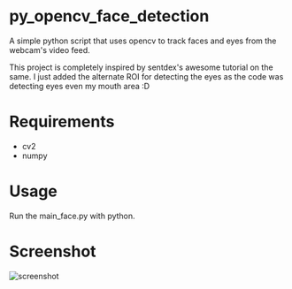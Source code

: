 # py_opencv_face_detection
A simple python script that uses opencv to track faces and eyes from the webcam's video feed.

This project is completely inspired by sentdex's awesome tutorial on the same. I just added the alternate ROI for detecting the eyes as the code was detecting eyes even my mouth area :D

# Requirements
* cv2
* numpy

# Usage
Run the main_face.py with python.

# Screenshot
![screenshot](https://raw.githubusercontent.com/tusharpandey13/py_opencv_face_track/master/images/face_track_1.png)
